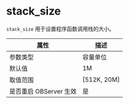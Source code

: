 stack_size
===============================

`stack_size` 用于设置程序函数调用栈的大小。

|      **属性**      |    **描述**     |
|------------------|---------------|
| 参数类型             | 容量单位          |
| 默认值              | 1M            |
| 取值范围             | \[512K, 20M\] |
| 是否重启 OBServer 生效 | 是             |
